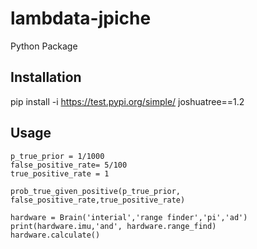 # lambdata-jpiche
Python Package 

## Installation

pip install -i https://test.pypi.org/simple/ joshuatree==1.2

## Usage
```
p_true_prior = 1/1000
false_positive_rate= 5/100
true_positive_rate = 1

prob_true_given_positive(p_true_prior, false_positive_rate,true_positive_rate)

```
```
hardware = Brain('interial','range finder','pi','ad')
print(hardware.imu,'and', hardware.range_find)
hardware.calculate()
```
